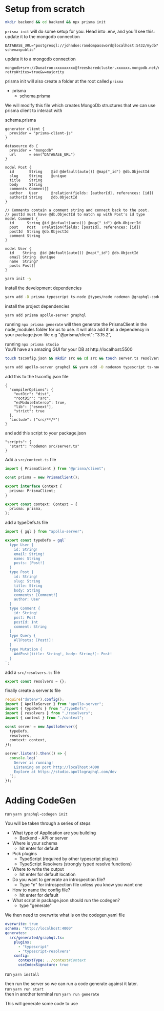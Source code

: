# Setup from scratch

```bash
mkdir backend && cd backend && npx prisma init
```

`prisma init` will do some setup for you. Head into .env, and you’ll see this: update it to the mongodb connection

```.env
DATABASE_URL="postgresql://johndoe:randompassword@localhost:5432/mydb?schema=public"
```

update it to a mongodb connection

```.env
mongodb+srv://Dunatron:xxxxxxxxx@freesharedcluster.xxxxxx.mongodb.net/myFirstDatabase?retryWrites=true&w=majority
```

prisma init will also create a folder at the root called `prisma`

- prisma
  - schema.prisma

We will modify this file which creates MongoDb structures that we can use prisma client to interact with

schema.prisma

```prisma
generator client {
  provider = "prisma-client-js"
}

datasource db {
  provider = "mongodb"
  url      = env("DATABASE_URL")
}

model Post {
  id       String    @id @default(auto()) @map("_id") @db.ObjectId
  slug     String    @unique
  title    String
  body     String
  comments Comment[]
  author   User      @relation(fields: [authorId], references: [id])
  authorId String    @db.ObjectId
}

// Comments contain a comment string and connect back to the post.
// postId must have @db.ObjectId to match up with Post's id type
model Comment {
  id      String @id @default(auto()) @map("_id") @db.ObjectId
  post    Post   @relation(fields: [postId], references: [id])
  postId  String @db.ObjectId
  comment String
}

model User {
  id    String  @id @default(auto()) @map("_id") @db.ObjectId
  email String  @unique
  name  String?
  posts Post[]
}
```

```bash
yarn init -y
```

install the development dependencies

```bash
yarn add -D prisma typescript ts-node @types/node nodemon @graphql-codegen/cli
```

install the project dependencies

```bash
yarn add prisma apollo-server graphql
```

running `npx prisma generate` will then generate the PrismaClient in the node_modules folder for us to use.
it will also add it as a dependency in your package.json file e.g "@prisma/client": "3.15.2",

running `npx prisma studio`  
You’ll have an amazing GUI for your DB at http://localhost:5500

```bash
touch tsconfig.json && mkdir src && cd src && touch server.ts resolvers.ts typeDefs.ts
```

```bash
yarn add apollo-server graphql && yarn add -D nodemon typescript ts-node @graphql-codegen/cli
```

add this to the tsconfig.json file

```
{
  "compilerOptions": {
    "outDir": "dist",
    "rootDir": "src",
    "esModuleInterop": true,
    "lib": ["esnext"],
    "strict": true
  },
  "include": ["src/**/*"]
}
```

and add this script to your package.json

```
"scripts": {
  "start": "nodemon src/server.ts"
}
```

Add a `src/context.ts` file

```ts
import { PrismaClient } from "@prisma/client";

const prisma = new PrismaClient();

export interface Context {
  prisma: PrismaClient;
}

export const context: Context = {
  prisma: prisma,
};
```

add a typeDefs.ts file

```ts
import { gql } from "apollo-server";

export const typeDefs = gql`
  type User {
    id: String!
    email: String!
    name: String
    posts: [Post!]
  }
  type Post {
    id: String!
    slug: String
    title: String
    body: String
    comments: [Comment!]
    author: User
  }
  type Comment {
    id: String!
    post: Post
    postId: Int
    comment: String
  }
  type Query {
    AllPosts: [Post!]!
  }
  type Mutation {
    AddPost(title: String!, body: String!): Post!
  }
`;
```

add a `src/resolvers.ts` file

```ts
export const resolvers = {};
```

finally create a server.ts file

```ts
require("dotenv").config();
import { ApolloServer } from "apollo-server";
import { typeDefs } from "./typeDefs";
import { resolvers } from "./resolvers";
import { context } from "./context";

const server = new ApolloServer({
  typeDefs,
  resolvers,
  context: context,
});

server.listen().then(() => {
  console.log(`
    Server is running!
    Listening on port http://localhost:4000
    Explore at https://studio.apollographql.com/dev
  `);
});
```

# Adding CodeGen

run `yarn graphql-codegen init`

You will be taken through a series of steps

- What type of Application are you building
  - Backend - API or server
- Where is your schema
  - hit enter for default
- Pick plugins
  - TypeScript (required by other typescript plugins)
  - TypeScript Resolvers (strongly typed resolve functions)
- Where to write the output
  - hit enter for default location
- Do you want to generate an introspection file?
  - Type "n" for introspection file unless you know you want one
- How to name the config file?
  - hit enter for default
- What script in package.json should run the codegen?
  - type "generate"

We then need to overwrite what is on the codegen.yaml file

```yaml
overwrite: true
schema: "http://localhost:4000"
generates:
  src/generated/graphql.ts:
    plugins:
      - "typescript"
      - "typescript-resolvers"
    config:
      contextType: ../context#Context
      useIndexSignature: true
```

run `yarn install`

then run the server so we can run a code generate against it later.  
run `yarn run start`  
then in another terminal run `yarn run generate`

This will generate some code to use
